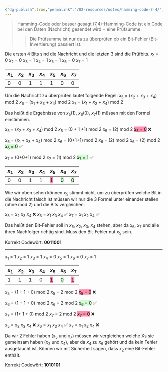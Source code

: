 ```yaml
---
{"dg-publish":true,"permalink":"/02-resources/notes/hamming-code-7-4/","tags":["algorithmus","netzwerk","hardware"],"noteIcon":"","updated":"2025-07-12T16:28:15.933+02:00"}
---
```


>Hamming-Code oder besser gesagt (7,4)-Hamming-Code ist ein Code bei den Daten (Nachricht) gesendet wird + eine Prüfsumme. 
>>Die Prüfsumme  ist nur da zu überprüfen ob ein Bit-Fehler (Bit-Invertierung) passiert ist.
 
 Die ersten 4 Bits sind die Nachricht und die letzten 3 sind die Prüfbits.
$x_{1}$ = 0
$x_{2}$ = 0
$x_{3}$ = 1
$x_{4}$ = 1
$x_{5}$ = 1
$x_{6}$ = 0
$x_{7}$ = 1


| $x_{1}$ | $x_{2}$ | $x_{3}$ | $x_{4}$ | $x_{5}$ | $x_{6}$ | $x_{7}$ |
| --- | --- | --- | --- | --- | --- | --- |
| 0 | 0 | 1 | 1 | 1 | 0       | 0       |         |
 

Um die Nachricht zu überprüfen lautet folgende Regel:
$x_{5}$ = ($x_{2}$ + $x_{3}$ + $x_{4}$) mod 2 
$x_{6}$ = ($x_{1}$ + $x_{3}$ + $x_{4}$) mod 2
$x_{7}$ = ($x_{1}$ + $x_{2}$ + $x_{4}$) mod 2 

Das heißt die Ergebnisse von $x_{5}$(1), $x_{6}$(0), $x_{7}$(1) müssen mit den Formel einstimmen.

  $x_{5}$ = ($x_{2}$ + $x_{3}$ + $x_{4}$) mod 2 
  $x_{5}$ = (0 + 1 +1) mod 2
  $x_{5}$ = (2) mod 2 
<mark style="background: #FF5582A6;">  $x_{5}$ = 0</mark> ❌
  
$x_{6}$ = ($x_{1}$ + $x_{3}$ + $x_{4}$) mod 2
$x_{6}$ = (0+1+1) mod 2
$x_{6}$ = (2) mod 2
$x_{6}$ = (2) mod 2
<mark style="background: #BBFABBA6;">$x_{6}$ = 0</mark> ✅

$x_{7}$ = (0+0+1) mod 2
$x_{7}$ = (1) mod 2
<mark style="background: #BBFABBA6;">$x_{7}$ = 1</mark> ✅


| $x_{1}$ | $x_{2}$ | $x_{3}$ | $x_{4}$ | $x_{5}$ | $x_{6}$ | $x_{7}$ |
| --- | --- | --- | --- | --- | --- | --- |
| 0 | 0 | 1 | 1 | <mark style="background: #FF5582A6;">1</mark> | <mark style="background: #BBFABBA6;">0</mark>       | <mark style="background: #BBFABBA6;">0</mark>       |         |


Wie wir oben sehen können $x_{5}$ stimmt nicht.
um zu überprüfen welche Bit in die Nachricht falsch ist müssen wir nur die 3 Formel unter einander stellen (ohne mod 2) und die Bits vergleichen.

$x_{5}$ =         $x_{2}$   $x_{3}$   $x_{4}$  ❌
$x_{6}$ = $x_{1}$           $x_{3}$   $x_{4}$  ✅
$x_{7}$ = $x_{1}$    $x_{2}$          $x_{4}$  ✅

Das heißt den Bit-Fehler soll in $x_{5}$, $x_{2}$, $x_{3}$, $x_{4}$ stehen, aber da $x_{6}$, $x_{7}$  und alle ihren  Nachfolger richtig sind. Muss den Bit-Fehler nut $x_{5}$ sein.

Korrekt Codewört: **0011001**

___

$x_{1}$ = 1
$x_{2}$ = 1
$x_{3}$ = 1
$x_{4}$ = 0
$x_{5}$ = 1
$x_{6}$ = 0
$x_{7}$ = 1
 
 | $x_{1}$ | $x_{2}$ | $x_{3}$ | $x_{4}$ | $x_{5}$ | $x_{6}$ | $x_{7}$ |
 | ------- | ------- | ------- | ------- | ------- | ------- | ------- |
 | 1       | 1       | 1       | 0       | <mark style="background: #FF5582A6;">1</mark>       | <mark style="background: #BBFABBA6;">0</mark>       | <mark style="background: #FF5582A6;">1</mark>        |

$x_{5}$ = (1 + 1 + 0) mod 2
$x_{5}$ = 2 mod 2 
<mark style="background: #FF5582A6;">$x_{5}$ = 0</mark> ❌

$x_{6}$ = (1 + 1 + 0) mod 2
$x_{6}$ = 2 mod 2
<mark style="background: #BBFABBA6;">$x_{6}$ = 0</mark> ✅

$x_{7}$ = (1+ 1 + 0) mod 2 
$x_{7}$ = 2 mod 2 
<mark style="background: #FF5582A6;">$x_{7}$ = 0</mark> ❌

$x_{5}$ =         $x_{2}$   $x_{3}$   $x_{4}$  ❌
$x_{6}$ = $x_{1}$           $x_{3}$   $x_{4}$  ✅
$x_{7}$ = $x_{1}$    $x_{2}$          $x_{4}$  ❌

Da wir 2 Fehler haben ($x_{5}$ und $x_{7}$) müssen wir vergleichen welche Xs sie gemeinsam haben ($x_{2}$ und $x_{4}$), aber da $x_{4}$ zu $x_{6}$ gehört und da kein Fehler ausgetaucht ist. Können wir mit Sicherheit sagen, dass $x_{2}$ eine Bit-Fehler enthält.

Korrekt Codewört: **1010101**